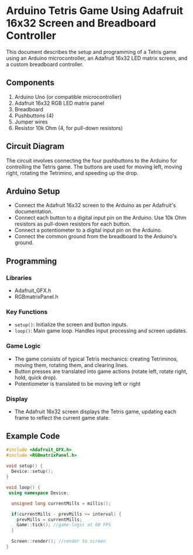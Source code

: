 # Arduino Tetris Game Using Adafruit 16x32 Screen and Breadboard Controller

This document describes the setup and programming of a Tetris game using an Arduino microcontroller, an Adafruit 16x32 LED matrix screen, and a custom breadboard controller.

## Components

1. Arduino Uno (or compatible microcontroller)
2. Adafruit 16x32 RGB LED matrix panel
3. Breadboard
4. Pushbuttons (4)
5. Jumper wires
6. Resistor 10k Ohm (4, for pull-down resistors)

## Circuit Diagram

The circuit involves connecting the four pushbuttons to the Arduino for controlling the Tetris game. The buttons are used for moving left, moving right, rotating the Tetrimino, and speeding up the drop.


## Arduino Setup

- Connect the Adafruit 16x32 screen to the Arduino as per Adafruit's documentation.
- Connect each button to a digital input pin on the Arduino. Use 10k Ohm resistors as pull-down resistors for each button.
- Connect a potentiometer to a digital input pin on the Arduino.
- Connect the common ground from the breadboard to the Arduino's ground.

## Programming

### Libraries

- Adafruit_GFX.h
- RGBmatrixPanel.h

### Key Functions

- `setup()`: Initialize the screen and button inputs.
- `loop()`: Main game loop. Handles input processing and screen updates.

### Game Logic

- The game consists of typical Tetris mechanics: creating Tetriminos, moving them, rotating them, and clearing lines.
- Button presses are translated into game actions (rotate left, rotate right, hold, quick drop).
- Potentiometer is translated to be moving left or right

### Display

- The Adafruit 16x32 screen displays the Tetris game, updating each frame to reflect the current game state.

## Example Code

```cpp
#include <Adafruit_GFX.h>
#include <RGBmatrixPanel.h>
 
void setup() {
  Device::setup();
}

void loop() {
 using namespace Device;

  unsigned long currentMills = millis();

  if(currentMills - prevMills >= interval) {
    prevMills = currentMills;
    Game::tick(); //game-logic at 60 FPS
  }
  
  Screen::render(); //render to screen
}


